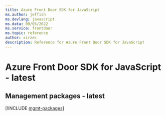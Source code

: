 ```yaml
---
title: Azure Front Door SDK for JavaScript
ms.author: jeffish
ms.devlang: javascript
ms.data: 09/05/2022
ms.service: frontdoor
ms.topic: reference
author: xirzec
description: Reference for Azure Front Door SDK for JavaScript
---
```

# Azure Front Door SDK for JavaScript - latest

## Management packages - latest
[!INCLUDE [mgmt-packages](front-door-mgmt-index.md)]